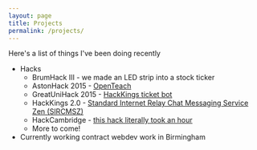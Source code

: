 ```yaml
---
layout: page
title: Projects
permalink: /projects/
---
```


Here's a list of things I've been doing recently

* Hacks
  * BrumHack III - we made an LED strip into a stock ticker
  * AstonHack 2015 - [OpenTeach](http://devpost.com/software/openteach#more-of-an-idea-than-a-hack)
  * GreatUniHack 2015 - [HackKings ticket bot](https://github.com/sprusr/kings-bot#DISCLAIMER---it-doesnt-work)
  * HackKings 2.0 - [Standard Internet Relay Chat Messaging Service Zen (SIRCMSZ)](https://github.com/Homletmoo/hk2015)
  * HackCambridge - [this hack literally took an hour](https://github.com/sprusr/negwarn#the-rest-of-the-event-was-mucking-about)
  * More to come!
* Currently working contract webdev work in Birmingham
